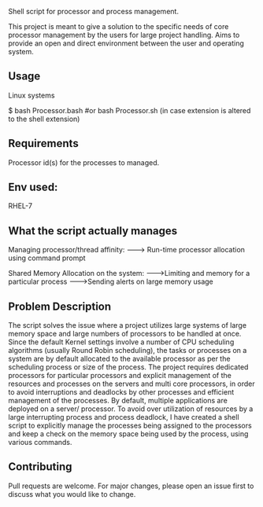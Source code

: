 Shell script for processor and process management.

This project is meant to give a solution to the specific needs of core processor management by the users for large project handling. 
Aims to provide an open and direct environment between the user and operating system.  


## Usage
Linux systems

$ bash Processor.bash   #or bash Processor.sh (in case extension is altered to the shell extension)

## Requirements

Processor id(s) for the processes to managed.

## Env used: 
RHEL-7

## What the script actually manages

Managing processor/thread affinity:
---> Run-time processor allocation using command prompt

Shared Memory Allocation on the system:
--->Limiting and memory for a particular process
--->Sending alerts on large memory usage


## Problem Description

The script solves the issue where a project utilizes large systems of large memory space and large numbers of processors to be handled at once. Since the default Kernel settings involve a number of CPU scheduling algorithms (usually Round Robin scheduling), the tasks or processes on a system are by default allocated to the available processor as per the scheduling process or size of the process. The project requires dedicated processors for particular processors and explicit management of the resources and processes on the servers and multi core processors, in order to avoid interruptions and deadlocks by other processes and efficient management of the processes. 
By default, multiple applications are deployed on a server/ processor. To avoid over utilization of resources by a large interrupting process and process deadlock, I have created a shell script to explicitly manage the processes being assigned to the processors and keep a check on the memory space being used by the process, using various commands.  

## Contributing
Pull requests are welcome. For major changes, please open an issue first to discuss what you would like to change.



